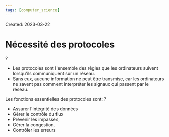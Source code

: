 ```yaml
---
tags: [computer_science] 
---
```

Created: 2023-03-22

# Nécessité des protocoles
?
- Les protocoles sont l'ensemble des règles que les ordinateurs suivent lorsqu'ils communiquent sur un réseau.
- Sans eux, aucune information ne peut être transmise, car les ordinateurs ne savent pas comment interpréter les signaux qui passent par le réseau.

Les fonctions essentielles des protocoles sont:
?
- Assurer l'intégrité des données
- Gérer le contrôle du flux
- Prévenir les impasses,
- Gérer la congestion,
- Contrôler les erreurs

